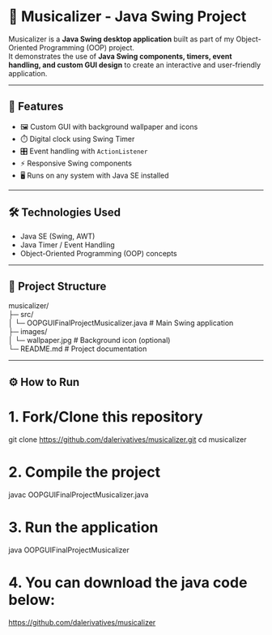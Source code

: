 # 🎵 Musicalizer - Java Swing Project

Musicalizer is a **Java Swing desktop application** built as part of my Object-Oriented Programming (OOP) project.  
It demonstrates the use of **Java Swing components, timers, event handling, and custom GUI design** to create an interactive and user-friendly application.

---

## 🚀 Features
- 🖼️ Custom GUI with background wallpaper and icons  
- ⏱️ Digital clock using Swing Timer  
- 🎛️ Event handling with `ActionListener`  
- ⚡ Responsive Swing components  
- 🖥️ Runs on any system with Java SE installed  

---

## 🛠️ Technologies Used
- Java SE (Swing, AWT)  
- Java Timer / Event Handling  
- Object-Oriented Programming (OOP) concepts  

---

## 📂 Project Structure
musicalizer/  
├─ src/  
│   └─ OOPGUIFinalProjectMusicalizer.java   # Main Swing application  
├─ images/  
│   └─ wallpaper.jpg                        # Background icon (optional)  
└─ README.md                                # Project documentation  

---

## ⚙️ How to Run

# 1. Fork/Clone this repository
git clone https://github.com/dalerivatives/musicalizer.git
cd musicalizer

# 2. Compile the project
javac OOPGUIFinalProjectMusicalizer.java

# 3. Run the application
java OOPGUIFinalProjectMusicalizer

# 4. You can download the java code below:
https://github.com/dalerivatives/musicalizer


